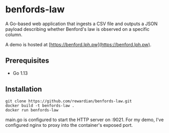 # benfords-law
A Go-based web application that ingests a CSV file and outputs a JSON payload describing whether Benford's law is observed on a specific column. 

A demo is hosted at [https://benford.lph.pw](https://benford.lph.pw).

## Prerequisites
* Go 1.13

## Installation
```
git clone https://github.com/rewardian/benfords-law.git 
docker build -t benfords-law .
docker run benfords-law
```

main.go is configured to start the HTTP server on :9021. For my demo, I've configured nginx to proxy into the container's exposed port.
